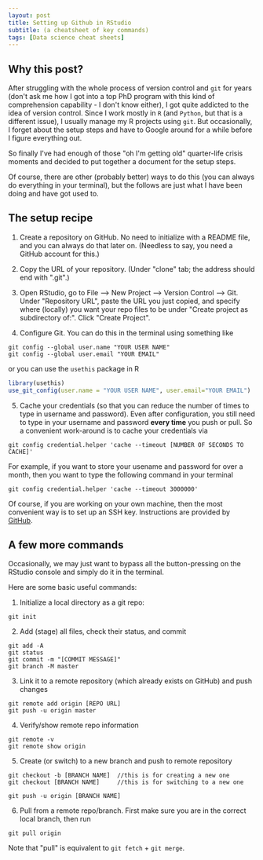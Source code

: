 ```yaml
---
layout: post
title: Setting up Github in RStudio
subtitle: (a cheatsheet of key commands)
tags: [Data science cheat sheets]
---
```


## Why this post?

After struggling with the whole process of version control and `git` for years (don't ask me how I got into a top PhD program with this kind of comprehension capability - 
I don't know either), I got quite addicted to the idea of version control. Since I work mostly in `R` (and `Python`, but that is a different issue), I usually
manage my R projects using `git`. But occasionally, I forget about the setup steps and have to Google around for a while before I figure everything out.

So finally I've had enough of those "oh I'm getting old" quarter-life crisis moments and decided to put together a document for the setup steps. 

Of course, there are other (probably better) ways to do this (you can always do everything in your terminal), but the follows are just what I have been doing and 
have got used to.

## The setup recipe

1. Create a repository on GitHub. No need to initialize with a README file, and you can always do that later on. 
(Needless to say, you need a GitHub account for this.)

2. Copy the URL of your repository. (Under "clone" tab; the address should end with ".git".)

3. Open RStudio, go to File --> New Project --> Version Control --> Git. Under "Repository URL", paste the URL you just copied, and specify where (locally) you want your repo files to be under "Create project as subdirectory of:". Click "Create Project".

4. Configure Git. You can do this in the terminal using something like

```
git config --global user.name "YOUR USER NAME"
git config --global user.email "YOUR EMAIL"
```
 or you can use the `usethis` package in R
```r
library(usethis)
use_git_config(user.name = "YOUR USER NAME", user.email="YOUR EMAIL")
```


5. Cache your credentials (so that you can reduce the number of times to type in username and password). Even after configuration, you still need to type in your username and password **every time** you push or pull. So a convenient work-around is to cache your credentials via
```
git config credential.helper 'cache --timeout [NUMBER OF SECONDS TO CACHE]'
```
For example, if you want to store your usename and password for over a month, then you want to type the following command in your terminal
```
git config credential.helper 'cache --timeout 3000000'
```
Of course, if you are working on your own machine, then the most convenient way is to set up an SSH key. Instructions are provided by [GitHub](https://docs.github.com/en/github/authenticating-to-github/connecting-to-github-with-ssh).


## A few more commands

Occasionally, we may just want to bypass all the button-pressing on the RStudio console and simply do it in the terminal. 

Here are some basic useful commands:

1. Initialize a local directory as a git repo:

```
git init
```

2. Add (stage) all files, check their status, and commit

```
git add -A
git status
git commit -m "[COMMIT MESSAGE]"
git branch -M master
```

3. Link it to a remote repository (which already exists on GitHub) and push changes

```
git remote add origin [REPO URL]
git push -u origin master
```

4. Verify/show remote repo information 

```
git remote -v
git remote show origin
```

5. Create (or switch) to a new branch and push to remote repository

```
git checkout -b [BRANCH NAME]  //this is for creating a new one
git checkout [BRANCH NAME]     //this is for switching to a new one
```
```
git push -u origin [BRANCH NAME]
```

6. Pull from a remote repo/branch. First make sure you are in the correct local branch, then run

```
git pull origin
```
Note that "pull" is equivalent to `git fetch` + `git merge`. 


